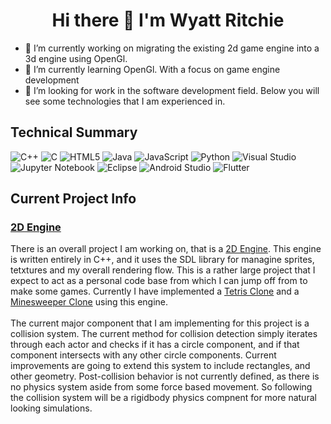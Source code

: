 <h1 align="center"> Hi there 👋 I'm Wyatt Ritchie</h1>


- 🔭 I’m currently working on migrating the existing 2d game engine into a 3d engine using OpenGl.
- 🌱 I’m currently learning OpenGl. With a focus on game engine development
- 👯 I’m looking for work in the software development field. Below you will see some technologies that I am experienced in.

<h2 align="left">Technical Summary</h3>

  ![C++](https://img.shields.io/badge/c++-%2300599C.svg?style=for-the-badge&logo=c%2B%2B&logoColor=white) ![C](https://img.shields.io/badge/c-%2300599C.svg?style=for-the-badge&logo=c&logoColor=white) ![HTML5](https://img.shields.io/badge/html5-%23E34F26.svg?style=for-the-badge&logo=html5&logoColor=white) ![Java](https://img.shields.io/badge/java-%23ED8B00.svg?style=for-the-badge&logo=openjdk&logoColor=white) ![JavaScript](https://img.shields.io/badge/javascript-%23323330.svg?style=for-the-badge&logo=javascript&logoColor=%23F7DF1E) ![Python](https://img.shields.io/badge/python-3670A0?style=for-the-badge&logo=python&logoColor=ffdd54) ![Visual Studio](https://img.shields.io/badge/Visual%20Studio-5C2D91.svg?style=for-the-badge&logo=visual-studio&logoColor=white) ![Jupyter Notebook](https://img.shields.io/badge/jupyter-%23FA0F00.svg?style=for-the-badge&logo=jupyter&logoColor=white) ![Eclipse](https://img.shields.io/badge/Eclipse-FE7A16.svg?style=for-the-badge&logo=Eclipse&logoColor=white) ![Android Studio](https://img.shields.io/badge/Android%20Studio-3DDC84.svg?style=for-the-badge&logo=android-studio&logoColor=white) ![Flutter](https://img.shields.io/badge/Flutter-%2302569B.svg?style=for-the-badge&logo=Flutter&logoColor=white)
  
<!-- https://github.com/Ileriayo/markdown-badges for the badges.-->

<h2 align="left">Current Project Info</h3>

<h3 align="left"><a href="https://github.com/Wyatt-Ritchie/generic-2d-engine">2D Engine</a></h3>
<p>
  There is an overall project I am working on, that is a <a href="https://github.com/Wyatt-Ritchie/generic-2d-engine">2D Engine</a>. This engine is written entirely in C++, and it uses the SDL library for managine sprites, tetxtures and my overall rendering flow. This is a rather large project that I expect to act as a personal code base from which I can jump off from to make some games. Currently I have implemented a <a href="https://github.com/Wyatt-Ritchie/Tetris-Clone">Tetris Clone</a> and a <a href="https://github.com/Wyatt-Ritchie/Minesweeper">Minesweeper Clone</a> using this engine.
  <br><br>
  The current major component that I am implementing for this project is a collision system. The current method for collision detection simply iterates through each actor and checks if it has a circle component, and if that component intersects with any other circle components. Current improvements are going to extend this system to include rectangles, and other geometry. Post-collision behavior is not currently defined, as there is no physics system aside from some force based movement. So following the collision system will be a rigidbody physics compnent for more natural looking simulations. 
</p>
  
<!--
**Zivarius/Zivarius** is a ✨ _special_ ✨ repository because its `README.md` (this file) appears on your GitHub profile.

Here are some ideas to get you started:

- 🔭 I’m currently working on ...
- 🌱 I’m currently learning ...
- 👯 I’m looking to collaborate on ...
- 🤔 I’m looking for help with ...
- 💬 Ask me about ...
- 📫 How to reach me: ...
- 😄 Pronouns: ...
- ⚡ Fun fact: ...
-->

